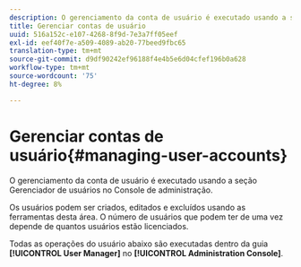 ```yaml
---
description: O gerenciamento da conta de usuário é executado usando a seção Gerenciador de usuários no Console de administração.
title: Gerenciar contas de usuário
uuid: 516a152c-e107-4268-8f9d-7e3a7ff05eef
exl-id: eef40f7e-a509-4089-ab20-77beed9fbc65
translation-type: tm+mt
source-git-commit: d9df90242ef96188f4e4b5e6d04cfef196b0a628
workflow-type: tm+mt
source-wordcount: '75'
ht-degree: 8%

---
```


# Gerenciar contas de usuário{#managing-user-accounts}

O gerenciamento da conta de usuário é executado usando a seção Gerenciador de usuários no Console de administração.

Os usuários podem ser criados, editados e excluídos usando as ferramentas desta área. O número de usuários que podem ter de uma vez depende de quantos usuários estão licenciados.

Todas as operações do usuário abaixo são executadas dentro da guia **[!UICONTROL User Manager]** no **[!UICONTROL Administration Console]**.
